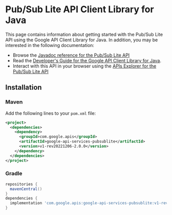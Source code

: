 # Pub/Sub Lite API Client Library for Java



This page contains information about getting started with the Pub/Sub Lite API
using the Google API Client Library for Java. In addition, you may be interested
in the following documentation:

* Browse the [Javadoc reference for the Pub/Sub Lite API][javadoc]
* Read the [Developer's Guide for the Google API Client Library for Java][google-api-client].
* Interact with this API in your browser using the [APIs Explorer for the Pub/Sub Lite API][api-explorer]

## Installation

### Maven

Add the following lines to your `pom.xml` file:

```xml
<project>
  <dependencies>
    <dependency>
      <groupId>com.google.apis</groupId>
      <artifactId>google-api-services-pubsublite</artifactId>
      <version>v1-rev20221206-2.0.0</version>
    </dependency>
  </dependencies>
</project>
```

### Gradle

```gradle
repositories {
  mavenCentral()
}
dependencies {
  implementation 'com.google.apis:google-api-services-pubsublite:v1-rev20221206-2.0.0'
}
```

[javadoc]: https://googleapis.dev/java/google-api-services-pubsublite/latest/index.html
[google-api-client]: https://github.com/googleapis/google-api-java-client/
[api-explorer]: https://developers.google.com/apis-explorer/#p/pubsublite/v1/
